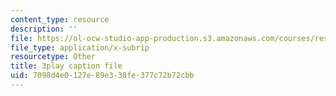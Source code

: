 ```yaml
---
content_type: resource
description: ''
file: https://ol-ocw-studio-app-production.s3.amazonaws.com/courses/res-18-009-learn-differential-equations-up-close-with-gilbert-strang-and-cleve-moler-fall-2015/7098d4e0127e89e338fe377c72b72cbb_ECslmuGlu-U.srt
file_type: application/x-subrip
resourcetype: Other
title: 3play caption file
uid: 7098d4e0-127e-89e3-38fe-377c72b72cbb
---
```


